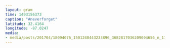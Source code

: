 ```yaml
---
layout: gram
time: 1493156373
caption: "#neverforget"
latitude: 32.4164
longitude: -87.0247
media:
- media/posts/201704/18094676_1501240443233896_3682817036209094656_n_17867460076104275.jpg
---
```

